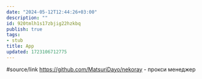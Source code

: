 ```yaml
---
date: "2024-05-12T12:44:26+03:00"
description: ""
id: 920tmlh1s17zbjig22hzkbq
publish: true
tags:
- stub
title: App
updated: 1723106712775
---
```


#source/link https://github.com/MatsuriDayo/nekoray - прокси менеджер